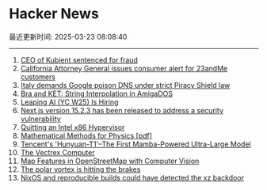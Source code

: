 # Hacker News

最近更新时间: 2025-03-23 08:08:40

--- 
1. [CEO of Kubient sentenced for fraud](https://arstechnica.com/gadgets/2025/03/ceo-of-ai-ad-tech-firm-pledging-world-free-of-fraud-sentenced-for-fraud/) 
2. [California Attorney General issues consumer alert for 23andMe customers](https://oag.ca.gov/news/press-releases/attorney-general-bonta-urgently-issues-consumer-alert-23andme-customers) 
3. [Italy demands Google poison DNS under strict Piracy Shield law](https://arstechnica.com/gadgets/2025/03/italian-court-orders-google-to-block-iptv-pirate-sites-at-dns-level/) 
4. [Bra and KET: String Interpolation in AmigaDOS](https://www.datagubbe.se/braket/) 
5. [Leaping AI (YC W25) Is Hiring](https://www.ycombinator.com/companies/leaping-ai/jobs/BpsfpvY-founding-full-stack-engineer) 
6. [Next.js version 15.2.3 has been released to address a security vulnerability](https://nextjs.org/blog/cve-2025-29927) 
7. [Quitting an Intel x86 Hypervisor](https://halobates.de/blog/p/446) 
8. [Mathematical Methods for Physics [pdf]](https://www.ma.imperial.ac.uk/~dturaev/Mathematical_Methods2021.pdf) 
9. [Tencent's 'Hunyuan-T1'–The First Mamba-Powered Ultra-Large Model](https://llm.hunyuan.tencent.com/#/blog/hy-t1?lang=en) 
10. [The Vectrex Computer](https://www.amigalove.com/viewtopic.php?t=2887) 
11. [Map Features in OpenStreetMap with Computer Vision](https://blog.mozilla.ai/map-features-in-openstreetmap-with-computer-vision/) 
12. [The polar vortex is hitting the brakes](https://www.climate.gov/news-features/blogs/polar-vortex/polar-vortex-hitting-brakes) 
13. [NixOS and reproducible builds could have detected the xz backdoor](https://luj.fr/blog/how-nixos-could-have-detected-xz.html) 
